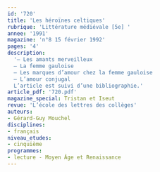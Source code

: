 ```yaml
---
id: '720'
title: 'Les héroïnes celtiques'
rubrique: 'Littérature médiévale [5e] '
annee: '1991'
magazine: 'n°8 15 février 1992'
pages: '4'
description: 
  '– Les amants merveilleux
  – La femme gauloise
  – Les marques d’amour chez la femme gauloise
  – L’amour conjugal
  L’article est suivi d’une bibliographie.'
article_pdf: '720.pdf'
magazine_special: Tristan et Iseut
revue: 'L’école des lettres des collèges'
auteurs:
- Gérard-Guy Mouchel
disciplines:
- français
niveau_etudes:
- cinquième
programmes:
- lecture - Moyen Âge et Renaissance
---
```

